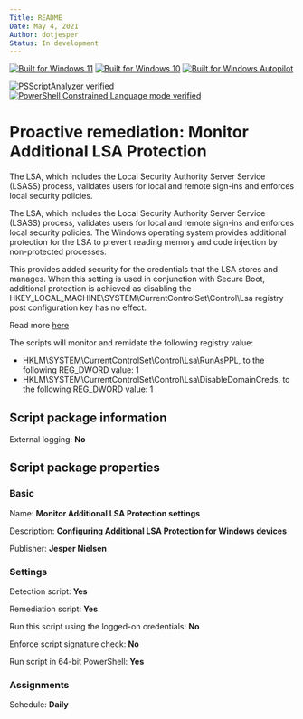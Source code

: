 ```yaml
---
Title: README
Date: May 4, 2021
Author: dotjesper
Status: In development
---
```


[![Built for Windows 11](https://img.shields.io/badge/Built%20for%20Windows%2011-Yes-blue?style=flat)](https://windows.com/ "Built for Windows 11")
[![Built for Windows 10](https://img.shields.io/badge/Built%20for%20Windows%2010-Yes-blue?style=flat)](https://windows.com/ "Built for Windows 10")
[![Built for Windows Autopilot](https://img.shields.io/badge/Built%20for%20Windows%20Autopilot-Yes-blue?style=flat)](https://docs.microsoft.com/en-us/mem/autopilot/windows-autopilot/ "Windows Autopilot")

[![PSScriptAnalyzer verified](https://img.shields.io/badge/PowerShell%20Script%20Analyzer%20verified-Yes-green?style=flat)](https://docs.microsoft.com/en-us/powershell/module/psscriptanalyzer/ "PowerShell Script Analyzer")
[![PowerShell Constrained Language mode verified](https://img.shields.io/badge/PowerShell%20Constrained%20Language%20mode%20verified-Yes-green?style=flat)](https://docs.microsoft.com/en-us/powershell/module/microsoft.powershell.core/about/about_language_modes/ "PowerShell Language mode")

# Proactive remediation: Monitor Additional LSA Protection

The LSA, which includes the Local Security Authority Server Service (LSASS) process, validates users for local and remote sign-ins and enforces local security policies.

The LSA, which includes the Local Security Authority Server Service (LSASS) process, validates users for local and remote sign-ins and enforces local security policies. The Windows operating system provides additional protection for the LSA to prevent reading memory and code injection by non-protected processes. 

This provides added security for the credentials that the LSA stores and manages. When this setting is used in conjunction with Secure Boot, additional protection is achieved as disabling the HKEY_LOCAL_MACHINE\SYSTEM\CurrentControlSet\Control\Lsa registry post configuration key has no effect.

Read more [here](https://docs.microsoft.com/en-us/windows-server/security/credentials-protection-and-management/configuring-additional-lsa-protection "Configuring Additional LSA Protection")

The scripts will monitor and remidate the following registry value:

- HKLM\SYSTEM\CurrentControlSet\Control\Lsa\RunAsPPL, to the following REG_DWORD value: 1
- HKLM\SYSTEM\CurrentControlSet\Control\Lsa\DisableDomainCreds, to the following REG_DWORD value: 1

## Script package information

External logging: **No**

## Script package properties

### Basic

Name: **Monitor Additional LSA Protection settings**

Description: **Configuring Additional LSA Protection for Windows devices**

Publisher: **Jesper Nielsen**

### Settings

Detection script: **Yes**

Remediation script: **Yes**

Run this script using the logged-on credentials: **No**

Enforce script signature check: **No**

Run script in 64-bit PowerShell: **Yes**

### Assignments

Schedule: **Daily**
